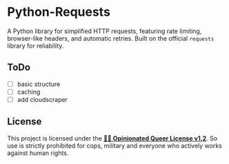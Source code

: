 # Python-Requests

A Python library for simplified HTTP requests, featuring rate limiting, browser-like headers, and automatic retries. Built on the official `requests` library for reliability.

## ToDo

- [ ] basic structure
- [ ] caching
- [ ] add cloudscraper

## License

This project is licensed under the [**🏳️‍🌈 Opinionated Queer License v1.2**](https://oql.avris.it/license). So use is strictly prohibited for cops, military and everyone who actively works against human rights.
